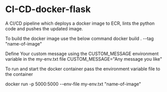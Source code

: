 # CI-CD-docker-flask
A CI/CD pipeline which deploys a docker image to ECR, lints the python code and pushes the updated image.

To build the docker image use the below command
docker build . --tag "name-of-image"

Define Your custom message using the CUSTOM_MESSAGE environment variable in the my-env.txt file
CUSTOM_MESSAGE="Any message you like"

To run and start the docker container pass the environment variable file to the container

docker run -p 5000:5000 --env-file my-env.txt "name-of-image"